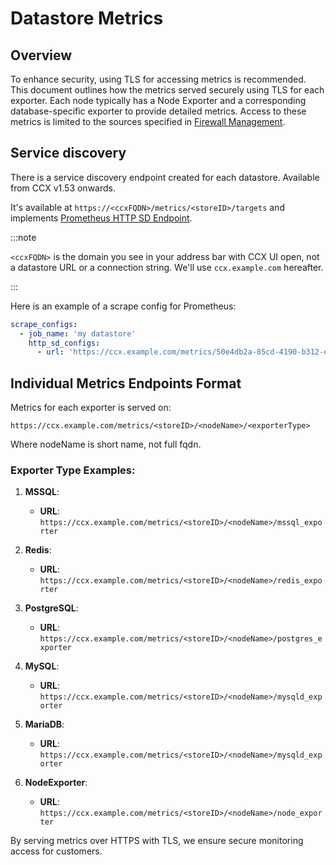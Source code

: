 # Datastore Metrics

## Overview

To enhance security, using TLS for accessing metrics is recommended.
This document outlines how the metrics served securely using TLS for each exporter.
Each node typically has a Node Exporter and a corresponding database-specific exporter to provide detailed metrics.
Access to these metrics is limited to the sources specified in [Firewall Management](Firewall.md).

## Service discovery

There is a service discovery endpoint created for each datastore.
Available from CCX v1.53 onwards.

It's available at `https://<ccxFQDN>/metrics/<storeID>/targets` and
implements [Prometheus HTTP SD Endpoint](https://prometheus.io/docs/prometheus/latest/http_sd/).

:::note

`<ccxFQDN>` is the domain you see in your address bar with CCX UI open, not a datastore URL or a connection string.
We'll use `ccx.example.com` hereafter.

:::

Here is an example of a scrape config for Prometheus:

```yaml
scrape_configs:
  - job_name: 'my datastore'
    http_sd_configs:
      - url: 'https://ccx.example.com/metrics/50e4db2a-85cd-4190-b312-e9e263045b5b/targets'
```

## Individual Metrics Endpoints Format

Metrics for each exporter is served on:

```
https://ccx.example.com/metrics/<storeID>/<nodeName>/<exporterType>
```

Where nodeName is short name, not full fqdn.

### Exporter Type Examples:

1. **MSSQL**:
    - **URL**: `https://ccx.example.com/metrics/<storeID>/<nodeName>/mssql_exporter`

2. **Redis**:
    - **URL**: `https://ccx.example.com/metrics/<storeID>/<nodeName>/redis_exporter`

3. **PostgreSQL**:
    - **URL**: `https://ccx.example.com/metrics/<storeID>/<nodeName>/postgres_exporter`

4. **MySQL**:
    - **URL**: `https://ccx.example.com/metrics/<storeID>/<nodeName>/mysqld_exporter`

5. **MariaDB**:
    - **URL**: `https://ccx.example.com/metrics/<storeID>/<nodeName>/mysqld_exporter`

6. **NodeExporter**:

    - **URL**: `https://ccx.example.com/metrics/<storeID>/<nodeName>/node_exporter`

By serving metrics over HTTPS with TLS, we ensure secure monitoring access for customers. 
